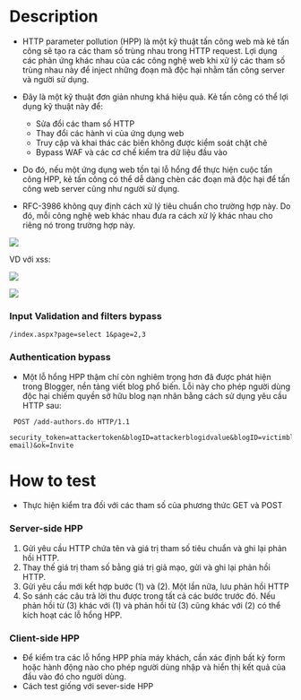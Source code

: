 # Description
- HTTP parameter pollution (HPP) là một kỹ thuật tấn công web mà kẻ tấn công sẽ tạo ra các tham số trùng nhau trong HTTP request. Lợi dụng các phản ứng khác nhau của các công nghệ web khi xử lý các tham số trùng nhau này để inject những đoạn mã độc hại nhằm tấn công server và người sử dụng.

- Đây là một kỹ thuật đơn giản nhưng khá hiệu quả. Kẻ tấn công có thể lợi dụng kỹ thuật này để:

    * Sửa đổi các tham số HTTP
    * Thay đổi các hành vi của ứng dụng web
    * Truy cập và khai thác các biến không được kiểm soát chặt chẽ
    * Bypass WAF và các cơ chế kiểm tra dữ liệu đầu vào

- Do đó, nếu một ứng dụng web tồn tại lỗ hổng để thực hiện cuộc tấn công HPP, kẻ tấn công có thể dễ dàng chèn các đoạn mã độc hại để tấn công web server cũng như người sử dụng.
- RFC-3986 không quy định cách xử lý tiêu chuẩn cho trường hợp này. Do đó, mỗi công nghệ web khác nhau đưa ra cách xử lý khác nhau cho riêng nó trong trường hợp này.

![](https://github.com/huyenlamchiton/owasp/blob/master/Input%20Validation%20Testing/image/004-1.png)  

VD với xss:

![](https://github.com/huyenlamchiton/owasp/blob/master/Input%20Validation%20Testing/image/adv-5.png)  

![](https://github.com/huyenlamchiton/owasp/blob/master/Input%20Validation%20Testing/image/adv-3.png)  

### Input Validation and filters bypass
```
/index.aspx?page=select 1&page=2,3
```

### Authentication bypass
- Một lỗ hổng HPP thậm chí còn nghiêm trọng hơn đã được phát hiện trong Blogger, nền tảng viết blog phổ biến. Lỗi này cho phép người dùng độc hại chiếm quyền sở hữu blog nạn nhân bằng cách sử dụng yêu cầu HTTP sau:
```
 POST /add-authors.do HTTP/1.1

security_token=attackertoken&blogID=attackerblogidvalue&blogID=victimblogidvalue&authorsList=goldshlager19test%40gmail.com(attacker email)&ok=Invite 
```
# How to test
- Thực hiện kiểm tra đối với các tham số của phương thức GET và POST
### Server-side HPP
1. Gửi yêu cầu HTTP chứa tên và giá trị tham số tiêu chuẩn và ghi lại phản hồi HTTP.
2. Thay thế giá trị tham số bằng giá trị giả mạo, gửi và ghi lại phản hồi HTTP.
3. Gửi yêu cầu mới kết hợp bước (1) và (2). Một lần nữa, lưu phản hồi HTTP  
4. So sánh các câu trả lời thu được trong tất cả các bước trước đó. Nếu phản hồi từ (3) khác với (1) và phản hồi từ (3) cũng khác với (2) có thể kích hoạt các lỗ hổng HPP.  
### Client-side HPP
- Để kiểm tra các lỗ hổng HPP phía máy khách, cần xác định bất kỳ form hoặc hành động nào cho phép người dùng nhập và hiển thị kết quả của đầu vào đó cho người dùng.
- Cách test giống với sever-side HPP
